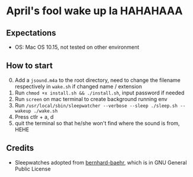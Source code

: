 # April's fool wake up la HAHAHAAA

## Expectations

- OS: Mac OS 10.15, not tested on other environment

## How to start

0. Add a `jsound.m4a` to the root directory, need to change the filename respectively in `wake.sh` if changed name / extension
1. Run `chmod +x install.sh && ./install.sh`, input password if needed
2. Run `screen` on mac terminal to create background running env
3. Run `/usr/local/sbin/sleepwatcher --verbose --sleep ./sleep.sh --wakeup ./wake.sh`
4. Press ctlr + a, d
5. quit the terminal so that he/she won't find where the sound is from, HEHE

## Credits

- Sleepwatches adopted from [bernhard-baehr](https://www.bernhard-baehr.de/), which is in GNU General Public License